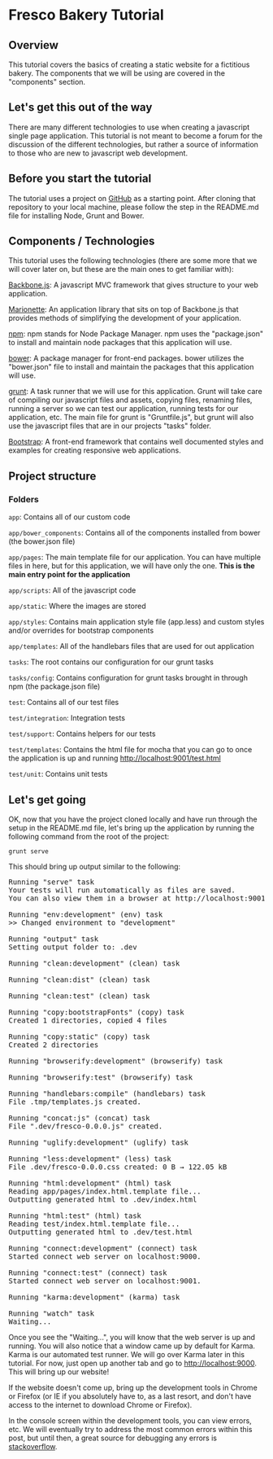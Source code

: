 # Fresco Bakery Tutorial

## Overview

This tutorial covers the basics of creating a static website for a 
fictitious bakery. The components that we will be using are covered in
the "components" section. 

## Let's get this out of the way

There are many different technologies to use when creating a javascript single page application. This tutorial is not meant to become a forum for the discussion of the different technologies, but rather a source of information to those who are new to javascript web development.

## Before you start the tutorial

The tutorial uses a project on [GitHub](git@github.com:skingdev/fresco-bakery.git) as a starting point. After cloning that repository to your local machine, please follow the step in the README.md file for installing Node, Grunt and Bower.

## Components / Technologies

This tutorial uses the following technologies (there are some more that we will cover later on, but these are the main ones to get familiar with):

[Backbone.js](http://backbonejs.org/): A javascript MVC framework that gives structure to your web application. 

[Marionette](http://marionettejs.com/): An application library that sits on top of Backbone.js that provides methods of simplifying the development of your application.

[npm](https://www.npmjs.org/): npm stands for Node Package Manager. npm uses the "package.json" to install and maintain node packages that this application will use.

[bower](https://www.npmjs.org/): A package manager for front-end packages. bower utilizes the "bower.json" file to install and maintain the packages that this application will use.

[grunt](http://gruntjs.com/): A task runner that we will use for this application. Grunt will take care of compiling our javascript files and assets, copying files, renaming files, running a server so we can test our application, running tests for our application, etc.  The main file for grunt is "Gruntfile.js", but grunt will also use the javascript files that are in our projects "tasks" folder.

[Bootstrap](http://getbootstrap.com/): A front-end framework that contains well documented styles and examples for creating responsive web applications.

## Project structure

### Folders

`app`: 	Contains all of our custom code

`app/bower_components`: Contains all of the components installed from bower (the bower.json file)

`app/pages`: The main template file for our application. You can have multiple files in here, but for this application, we will have only the one. **This is the main entry point for the application**

`app/scripts`: All of the javascript code

`app/static`: Where the images are stored

`app/styles`: Contains main application style file (app.less) and custom styles and/or overrides for bootstrap components

`app/templates`: All of the handlebars files that are used for out application

`tasks`: The root contains our configuration for our grunt tasks

`tasks/config`: Contains configuration for grunt tasks brought in through npm (the package.json file)

`test`: Contains all of our test files

`test/integration`: Integration tests

`test/support`: Contains helpers for our tests

`test/templates`: Contains the html file for mocha that you can go to once the application is up and running [http://localhost:9001/test.html](http://localhost:9001/test.html)

`test/unit`: Contains unit tests

## Let's get going

OK, now that you have the project cloned locally and have run through the setup in the README.md file, let's bring up the application by running the following command from the root of the project:

`grunt serve`

This should bring up output similar to the following:

<pre>
Running "serve" task
Your tests will run automatically as files are saved.
You can also view them in a browser at http://localhost:9001/test.html

Running "env:development" (env) task
>> Changed environment to "development"

Running "output" task
Setting output folder to: .dev

Running "clean:development" (clean) task

Running "clean:dist" (clean) task

Running "clean:test" (clean) task

Running "copy:bootstrapFonts" (copy) task
Created 1 directories, copied 4 files

Running "copy:static" (copy) task
Created 2 directories

Running "browserify:development" (browserify) task

Running "browserify:test" (browserify) task

Running "handlebars:compile" (handlebars) task
File .tmp/templates.js created.

Running "concat:js" (concat) task
File ".dev/fresco-0.0.0.js" created.

Running "uglify:development" (uglify) task

Running "less:development" (less) task
File .dev/fresco-0.0.0.css created: 0 B → 122.05 kB

Running "html:development" (html) task
Reading app/pages/index.html.template file...
Outputting generated html to .dev/index.html

Running "html:test" (html) task
Reading test/index.html.template file...
Outputting generated html to .dev/test.html

Running "connect:development" (connect) task
Started connect web server on localhost:9000.

Running "connect:test" (connect) task
Started connect web server on localhost:9001.

Running "karma:development" (karma) task

Running "watch" task
Waiting...
</pre>

Once you see the "Waiting...", you will know that the web server is up and running. You will also notice that a window came up by default for Karma. Karma is our automated test runner. We will go over Karma later in this tutorial. For now, just open up another tab and go to [http://localhost:9000](http://localhost:9000). This will bring up our website!

If the website doesn't come up, bring up the development tools in Chrome or Firefox (or IE if you absolutely have to, as a last resort, and don't have access to the internet to download Chrome or Firefox).

In the console screen within the development tools, you can view errors, etc.  We will eventually try to address the most common errors within this post, but until then, a great source for debugging any errors is [stackoverflow](http://stackoverflow.com/).

